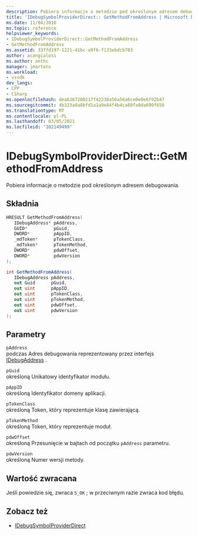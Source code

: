 ```yaml
---
description: Pobiera informacje o metodzie pod określonym adresem debugowania.
title: 'IDebugSymbolProviderDirect:: GetMethodFromAddress | Microsoft Docs'
ms.date: 11/04/2016
ms.topic: reference
helpviewer_keywords:
- IDebugSymbolProviderDirect::GetMethodFromAddress
- GetMethodFromAddress
ms.assetid: 33ffd197-1221-41bc-a9f6-f133ebdcb783
author: acangialosi
ms.author: anthc
manager: jmartens
ms.workload:
- vssdk
dev_langs:
- CPP
- CSharp
ms.openlocfilehash: dea6367280217f42238a56a56a6ce0e0e6f92b47
ms.sourcegitcommit: 4b323a8a8bfd1a1a9e84f4b4ca88fa8da690f656
ms.translationtype: MT
ms.contentlocale: pl-PL
ms.lasthandoff: 03/05/2021
ms.locfileid: "102149499"
---
```

# <a name="idebugsymbolproviderdirectgetmethodfromaddress"></a>IDebugSymbolProviderDirect::GetMethodFromAddress
Pobiera informacje o metodzie pod określonym adresem debugowania.

## <a name="syntax"></a>Składnia

```cpp
HRESULT GetMethodFromAddress(
   IDebugAddress* pAddress,
   GUID*          pGuid,
   DWORD*         pAppID,
   _mdToken*      pTokenClass,
   _mdToken*      pTokenMethod,
   DWORD*         pdwOffset,
   DWORD*         pdwVersion
);
```

```csharp
int GetMethodFromAddress(
   IDebugAddress pAddress,
   out Guid      pGuid,
   out uint      pAppID,
   out uint      pTokenClass,
   out uint      pTokenMethod,
   out uint      pdwOffset,
   out uint      pdwVersion
);
```

## <a name="parameters"></a>Parametry
`pAddress`\
podczas Adres debugowania reprezentowany przez interfejs [IDebugAddress](../../../extensibility/debugger/reference/idebugaddress.md) .

`pGuid`\
określoną Unikatowy identyfikator modułu.

`pAppID`\
określoną Identyfikator domeny aplikacji.

`pTokenClass`\
określoną Token, który reprezentuje klasę zawierającą.

`pTokenMethod`\
określoną Token, który reprezentuje moduł.

`pdwOffset`\
określoną Przesunięcie w bajtach od początku `pAddress` parametru.

`pdwVersion`\
określoną Numer wersji metody.

## <a name="return-value"></a>Wartość zwracana
 Jeśli powiedzie się, zwraca `S_OK` ; w przeciwnym razie zwraca kod błędu.

## <a name="see-also"></a>Zobacz też
- [IDebugSymbolProviderDirect](../../../extensibility/debugger/reference/idebugsymbolproviderdirect.md)
